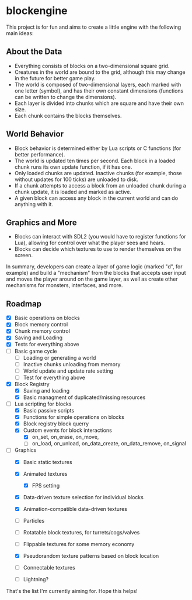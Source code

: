 # blockengine

This project is for fun and aims to create a little engine with the following main ideas:

## About the Data
- Everything consists of blocks on a two-dimensional square grid.
- Creatures in the world are bound to the grid, although this may change in the future for better game play.
- The world is composed of two-dimensional layers, each marked with one letter (symbol), and has their own constant dimensions (functions can be written to change the dimensions).
- Each layer is divided into chunks which are square and have their own size.
- Each chunk contains the blocks themselves.

## World Behavior
- Block behavior is determined either by Lua scripts or C functions (for better performance).
- The world is updated ten times per second. Each block in a loaded chunk runs its own update function, if it has one.
- Only loaded chunks are updated. Inactive chunks (for example, those without updates for 100 ticks) are unloaded to disk.
- If a chunk attempts to access a block from an unloaded chunk during a chunk update, it is loaded and marked as active.
- A given block can access any block in the current world and can do anything with it.

## Graphics and More
- Blocks can interact with SDL2 (you would have to register functions for Lua), allowing for control over what the player sees and hears.
- Blocks can decide which textures to use to render themselves on the screen.

In summary, developers can create a layer of game logic (marked "d", for example) and build a "mechanism" from the blocks that accepts user input and moves the player around on the game layer, as well as create other mechanisms for monsters, interfaces, and more.

## Roadmap

- [x] Basic operations on blocks
- [x] Block memory control
- [x] Chunk memory control
- [x] Saving and Loading 
- [x] Tests for everything above
- [ ] Basic game cycle
   - [ ] Loading or generating a world
   - [ ] Inactive chunks unloading from memory
   - [ ] World update and update rate setting
   - [ ] Test for everything above
- [x] Block Registry
   - [x] Saving and loading
   - [x] Basic managment of duplicated/missing resources
- [ ] Lua scripting for blocks
   - [x] Basic passive scripts
   - [x] Functions for simple operations on blocks
   - [x] Block registry block querry
   - [x] Custom events for block interactions
      - [x] on_set, on_erase, on_move, 
      - [ ] on_load, on_unload, on_data_create, on_data_remove, on_signal
- [ ] Graphics
   - [x] Basic static textures
   - [x] Animated textures
      - [x] FPS setting
   - [x] Data-driven texture selection for individual blocks
   - [x] Animation-compatible data-driven textures
   - [ ] Particles
   - [ ] Rotatable block textures, for turrets/cogs/valves
   - [ ] Flippable textures for some memory economy
   - [x] Pseudorandom texture patterns based on block location
   - [ ] Connectable textures
   - [ ] Lightning?
   

That's the list I'm currently aiming for. Hope this helps!
